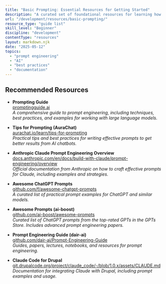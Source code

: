```yaml
---
title: "Basic Prompting: Essential Resources for Getting Started"
description: "A curated set of foundational resources for learning how to write effective prompts for AI language models. These links cover best practices, guides, and community-curated prompt collections."
url: "/development/resources/basic-prompting/"
resource_type: "guide list"
skill_level: "Beginner"
discipline: "development"
contentType: "resources"
layout: markdown.njk
date: "2025-05-12"
topics:
  - "prompt engineering"
  - "AI"
  - "best practices"
  - "documentation"
---
```

## Recommended Resources

- **Prompting Guide**  
  [promptingguide.ai](https://www.promptingguide.ai/)  
  *A comprehensive guide to prompt engineering, including techniques, best practices, and examples for working with large language models.*

- **Tips for Prompting (AuraChat)**  
  [aurachat.io/learn/tips-for-prompting](https://aurachat.io/learn/tips-for-prompting)  
  *Practical tips and best practices for writing effective prompts to get better results from AI chatbots.*

- **Anthropic Claude Prompt Engineering Overview**  
  [docs.anthropic.com/en/docs/build-with-claude/prompt-engineering/overview](https://docs.anthropic.com/en/docs/build-with-claude/prompt-engineering/overview)  
  *Official documentation from Anthropic on how to craft effective prompts for Claude, including examples and strategies.*

- **Awesome ChatGPT Prompts**  
  [github.com/f/awesome-chatgpt-prompts](https://github.com/f/awesome-chatgpt-prompts)  
  *A curated list of practical prompt examples for ChatGPT and similar models.*

- **Awesome Prompts (ai-boost)**  
  [github.com/ai-boost/awesome-prompts](https://github.com/ai-boost/awesome-prompts)  
  *Curated list of ChatGPT prompts from the top-rated GPTs in the GPTs Store. Includes advanced prompt engineering papers.*

- **Prompt Engineering Guide (dair-ai)**  
  [github.com/dair-ai/Prompt-Engineering-Guide](https://github.com/dair-ai/Prompt-Engineering-Guide)  
  *Guides, papers, lectures, notebooks, and resources for prompt engineering.*

- **Claude Code for Drupal**  
  [git.drupalcode.org/project/claude_code/-/blob/1.0.x/assets/CLAUDE.md](https://git.drupalcode.org/project/claude_code/-/blob/1.0.x/assets/CLAUDE.md)  
  *Documentation for integrating Claude with Drupal, including prompt examples and usage.* 